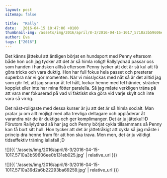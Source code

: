 ```yaml
---
layout: post
sitemap: false

title:  "Rally"
date:   2016-04-15 10:47:06 +0100
thumbnail-img: /assets/img/2016/april/8-3/2016-04-15-1017_5710a3b59606ee0b131eb025.jpg
author: Eva
tags: ["2016"]
---
```


Det känns jättekul att äntligen börjat en hundsport med Penny eftersom både hon och jag tycker att det är så himla roligt! Rallylydnad passar oss som handen i handsken alltså eftersom Penny tycker att det är så kul att få göra tricks och vara duktig. Hon har full fokus hela passet och presterar superbra när vi gör momenten. När vi misslyckas med nåt så är det alltid jag som gör fel, att jag snurrar åt fel håll, lockar henne med fel händer, sträcker kopplet eller inte har mina fötter paralella. Så jag måste verkligen träna på att vara mer fokuserad på vad vi faktiskt ska göra vid varje skylt och inte vara så virrig. 

Det näst-roligaste med dessa kurser är ju att det är så himla socialt. Man pratar ju om allt möjligt med alla trevliga deltagare och applåderar åt varandra när de är duktiga och ger komplimanger. Det är ju jättekul!:D Förutom Rallylydnad så har jag och Penny börjat cykla tillsammans så Penny kan få bort sitt hull. Hon tycker att det är jättetråkigt att cykla så jag måste i princip dra henne fram för att hon ska trava. Men men, det är ju väldigt tidseffektiv träning iallafall ;D

![]({{ '/assets/img/2016/april/8-3/2016-04-15-1017_5710a3b59606ee0b131eb025.jpg'  | relative_url }})

![]({{ '/assets/img/2016/april/8-3/2016-04-15-1017_5710a39d2a6b22293ba69259.jpg'  | relative_url }})

